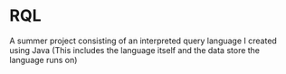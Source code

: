 # RQL
A summer project consisting of an interpreted query language I created using Java (This includes the language itself and the data store the language runs on)
